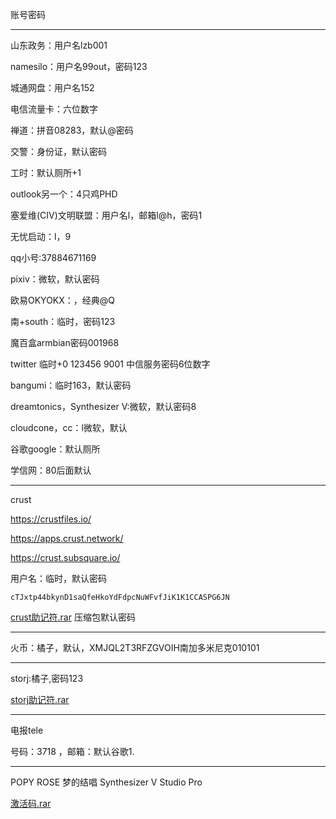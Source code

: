 账号密码

---

山东政务：用户名lzb001

namesilo：用户名99out，密码123

城通网盘：用户名152

电信流量卡：六位数字

禅道：拼音08283，默认@密码

交警：身份证，默认密码

工时：默认厕所+1

outlook另一个：4只鸡PHD

塞爱维(CIV)文明联盟：用户名l，邮箱l@h，密码1

无忧启动：l，9

 qq小号:37884671169

pixiv：微软，默认密码

欧易OKYOKX：，经典@Q

南+south：临时，密码123

魔百盒armbian密码001968

twitter 临时+0 123456 9001
中信服务密码6位数字

bangumi：临时163，默认密码

dreamtonics，Synthesizer V:微软，默认密码8

cloudcone，cc：l微软，默认

谷歌google：默认厕所

学信网：80后面默认

---

crust

https://crustfiles.io/

https://apps.crust.network/

https://crust.subsquare.io/

用户名：临时，默认密码

```
cTJxtp44bkynD1saQfeHkoYdFdpcNuWFvfJiK1K1CCASPG6JN
```

 [crust助记符.rar](assets/crust助记符.rar) 压缩包默认密码

---

火币：橘子，默认，XMJQL2T3RFZGVOIH南加多米尼克010101

---

storj:橘子,密码123

 [storj助记符.rar](assets\storj助记符.rar) 

---

电报tele

号码：3718 ，邮箱：默认谷歌1.

---

POPY ROSE 梦的结唱 Synthesizer V Studio Pro

 [激活码.rar](assets\激活码.rar) 
